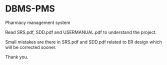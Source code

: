 # DBMS-PMS
Pharmacy management system

Read SRS.pdf, SDD.pdf and USERMANUAL.pdf to understand the project.

Small mistakes are there in SRS.pdf and SDD.pdf related to ER design which will be corrected sooner.

Thank you.
